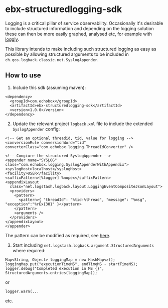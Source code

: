 # ebx-structuredlogging-sdk

Logging is a critical pillar of service observability. Occasionally it's desirable to
include structured information and depending on the logging solution these can then be
more easily graphed, analysed etc, for example with 
[loggly](https://www.loggly.com/blog/introducing-support-for-percentiles-and-other-statistics/).
  
This library intends to make including such structured logging as easy as possible by allowing
structured arguments to be included in `ch.qos.logback.classic.net.SyslogAppender`.
 
## How to use

1. Include this sdk (assuming maven):

```
<dependency>
  <groupId>com.echobox</groupId>
  <artifactId>ebx-structuredlogging-sdk</artifactId>
  <version>1.0.0</version>
</dependency>
```

2.  Update the relevant project `logback.xml` file to include the extended `SyslogAppender` config:

```
<!-- Get an optional threadid, tid, value for logging -->
<conversionRule conversionWord="tid" converterClass="com.echobox.logging.ThreadIdConverter" />

<!-- Congiure the structured SyslogAppender -->
<appender name="SYSLOG" class="com.echobox.logging.SyslogAppenderWithAppendix">
<syslogHost>localhost</syslogHost>
<facility>USER</facility>
<suffixPattern>[%logger] %nopex</suffixPattern>
<appendixLayout
  class="net.logstash.logback.layout.LoggingEventCompositeJsonLayout">
  <providers>
    <pattern>
      <pattern>{ "threadId": "%tid-%thread", "message": "%msg", "exception":"%rEx{30}" }</pattern>
    </pattern>
    <arguments />
  </providers>
</appendixLayout>
</appender>
```

The pattern can be modified as required, see [here](http://logback.qos.ch/manual/layouts.html#ClassicPatternLayout).

3. Start including `net.logstash.logback.argument.StructuredArguments` where required:

```
Map<String, Object> loggingMap = new HashMap<>();
loggingMap.put("executionTimeMS", endTimeMS - startTimeMS);
logger.debug("Completed execution in MS {}", StructuredArguments.entries(loggingMap));
```

or

```
logger.warn(...
```

etc.